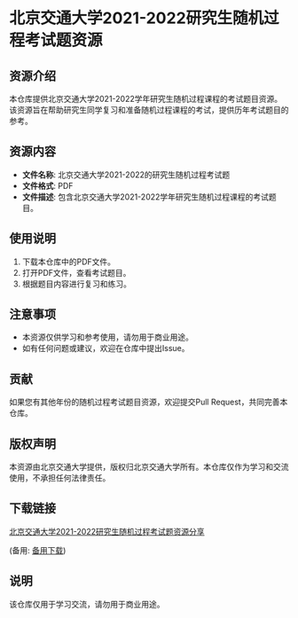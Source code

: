 # 北京交通大学2021-2022研究生随机过程考试题资源

## 资源介绍

本仓库提供北京交通大学2021-2022学年研究生随机过程课程的考试题目资源。该资源旨在帮助研究生同学复习和准备随机过程课程的考试，提供历年考试题目的参考。

## 资源内容

- **文件名称**: 北京交通大学2021-2022的研究生随机过程考试题
- **文件格式**: PDF
- **文件描述**: 包含北京交通大学2021-2022学年研究生随机过程课程的考试题目。

## 使用说明

1. 下载本仓库中的PDF文件。
2. 打开PDF文件，查看考试题目。
3. 根据题目内容进行复习和练习。

## 注意事项

- 本资源仅供学习和参考使用，请勿用于商业用途。
- 如有任何问题或建议，欢迎在仓库中提出Issue。

## 贡献

如果您有其他年份的随机过程考试题目资源，欢迎提交Pull Request，共同完善本仓库。

## 版权声明

本资源由北京交通大学提供，版权归北京交通大学所有。本仓库仅作为学习和交流使用，不承担任何法律责任。

## 下载链接
[北京交通大学2021-2022研究生随机过程考试题资源分享](https://pan.quark.cn/s/29f35f790636) 

(备用: [备用下载](https://pan.baidu.com/s/1UoLcG4g9S3pSRRBSxSukkw?pwd=1234))

## 说明

该仓库仅用于学习交流，请勿用于商业用途。

